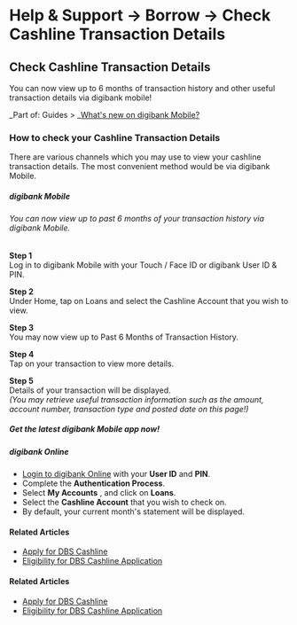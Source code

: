 # Help & Support -> Borrow -> Check Cashline Transaction Details

## Check Cashline Transaction Details

You can now view up to 6 months of transaction history and other useful transaction details via digibank mobile!

_Part of: Guides > _[What's new on digibank Mobile?](https://www.dbs.com.sg/personal/support/guide-digibank-enhancements.html)

### How to check your Cashline Transaction Details

There are various channels which you may use to view your cashline transaction details. The most convenient method would be via digibank Mobile.

#####  digibank Mobile

###### You can now view up to past 6 months of your transaction history via digibank Mobile.

**Step 1**  
Log in to digibank Mobile with your Touch / Face ID or digibank User ID & PIN. 

**Step 2**  
Under Home, tap on Loans and select the Cashline Account that you wish to view. 

**Step 3**  
You may now view up to Past 6 Months of Transaction History. 

**Step 4**  
Tap on your transaction to view more details. 

**Step 5**  
Details of your transaction will be displayed.  
_(You may retrieve useful transaction information such as the amount, account number, transaction type and posted date on this page!)_

##### Get the latest digibank Mobile app now!

[](http://itunes.apple.com/us/app/dbs-mobile-banking/id1068403826?mt=8) [](https://play.google.com/store/apps/details?id=com.dbs.sg.dbsmbanking) [](https://appgallery.cloud.huawei.com/marketshare/app/C101888471?locale=en_GB&source=appshare&subsource=C101888471)

#####  digibank Online

  * [Login to digibank Online](https://internet-banking.dbs.com.sg/) with your **User ID** and **PIN**. 
  * Complete the **Authentication Process**.
  * Select **My Accounts** , and click on **Loans**.
  * Select the **Cashline Account** that you wish to check on. 
  * By default, your current month's statement will be displayed.



#### Related Articles

  * [Apply for DBS Cashline](https://www.dbs.com.sg/personal/support/loans-application-new-cashline.html)
  * [Eligibility for DBS Cashline Application](https://www.dbs.com.sg/personal/support/loans-cashline-eligibility.html)



#### Related Articles

  * [Apply for DBS Cashline](https://www.dbs.com.sg/personal/support/loans-application-new-cashline.html)
  * [Eligibility for DBS Cashline Application](https://www.dbs.com.sg/personal/support/loans-cashline-eligibility.html)


